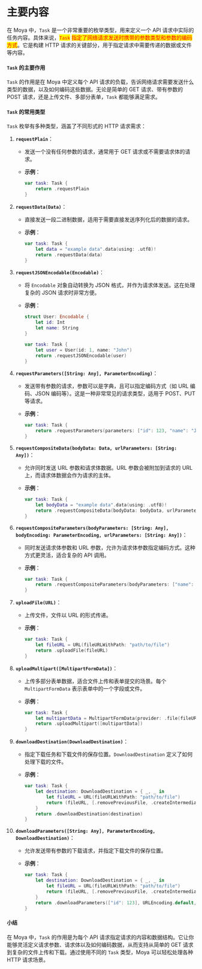 # 主要内容

在 Moya 中，`Task` 是一个非常重要的枚举类型，用来定义一个 API 请求中实际的任务内容。具体来说，<mark style="color:red;">`Task`</mark> <mark style="color:red;"></mark><mark style="color:red;">指定了网络请求发送时携带的参数类型和参数的编码方式</mark>。它是构建 HTTP 请求的关键部分，用于指定请求中需要传递的数据或文件等内容。

#### `Task` 的主要作用

`Task` 的作用是在 Moya 中定义每个 API 请求的负载，告诉网络请求需要发送什么类型的数据，以及如何编码这些数据。无论是简单的 GET 请求、带有参数的 POST 请求，还是上传文件、多部分表单，`Task` 都能够满足需求。

#### `Task` 的常用类型

`Task` 枚举有多种类型，涵盖了不同形式的 HTTP 请求需求：

1. **`requestPlain`**：
   * 发送一个没有任何参数的请求，通常用于 GET 请求或不需要请求体的请求。
   *   **示例**：

       ```swift
       var task: Task {
           return .requestPlain
       }
       ```
2. **`requestData(Data)`**：
   * 直接发送一段二进制数据，适用于需要直接发送序列化后的数据的请求。
   *   **示例**：

       ```swift
       var task: Task {
           let data = "example data".data(using: .utf8)!
           return .requestData(data)
       }
       ```
3. **`requestJSONEncodable(Encodable)`**：
   * 将 `Encodable` 对象自动转换为 JSON 格式，并作为请求体发送。这在处理复杂的 JSON 请求时非常方便。
   *   **示例**：

       ```swift
       struct User: Encodable {
           let id: Int
           let name: String
       }

       var task: Task {
           let user = User(id: 1, name: "John")
           return .requestJSONEncodable(user)
       }
       ```
4. **`requestParameters([String: Any], ParameterEncoding)`**：
   * 发送带有参数的请求，参数可以是字典，且可以指定编码方式（如 URL 编码、JSON 编码等）。这是一种非常常见的请求类型，适用于 POST、PUT 等请求。
   *   **示例**：

       ```swift
       var task: Task {
           return .requestParameters(parameters: ["id": 123, "name": "John"], encoding: URLEncoding.default)
       }
       ```
5. **`requestCompositeData(bodyData: Data, urlParameters: [String: Any])`**：
   * 允许同时发送 URL 参数和请求体数据。URL 参数会被附加到请求的 URL 上，而请求体数据会作为请求的主体。
   *   **示例**：

       ```swift
       var task: Task {
           let bodyData = "example data".data(using: .utf8)!
           return .requestCompositeData(bodyData: bodyData, urlParameters: ["key": "value"])
       }
       ```
6. **`requestCompositeParameters(bodyParameters: [String: Any], bodyEncoding: ParameterEncoding, urlParameters: [String: Any])`**：
   * 同时发送请求体参数和 URL 参数，允许为请求体参数指定编码方式。这种方式更灵活，适合复杂的 API 调用。
   *   **示例**：

       ```swift
       var task: Task {
           return .requestCompositeParameters(bodyParameters: ["name": "John"], bodyEncoding: JSONEncoding.default, urlParameters: ["id": 123])
       }
       ```
7. **`uploadFile(URL)`**：
   * 上传文件，文件以 URL 的形式传递。
   *   **示例**：

       ```swift
       var task: Task {
           let fileURL = URL(fileURLWithPath: "path/to/file")
           return .uploadFile(fileURL)
       }
       ```
8. **`uploadMultipart([MultipartFormData])`**：
   * 上传多部分表单数据，适合文件上传和表单提交的场景。每个 `MultipartFormData` 表示表单中的一个字段或文件。
   *   **示例**：

       ```swift
       var task: Task {
           let multipartData = MultipartFormData(provider: .file(fileURL), name: "file")
           return .uploadMultipart([multipartData])
       }
       ```
9. **`downloadDestination(DownloadDestination)`**：
   * 指定下载任务和下载文件的保存位置。`DownloadDestination` 定义了如何处理下载的文件。
   *   **示例**：

       ```swift
       var task: Task {
           let destination: DownloadDestination = { _, _ in
               let fileURL = URL(fileURLWithPath: "path/to/file")
               return (fileURL, [.removePreviousFile, .createIntermediateDirectories])
           }
           return .downloadDestination(destination)
       }
       ```
10. **`downloadParameters([String: Any], ParameterEncoding, DownloadDestination)`**：
    * 允许发送带有参数的下载请求，并指定下载文件的保存位置。
    *   **示例**：

        ```swift
        var task: Task {
            let destination: DownloadDestination = { _, _ in
                let fileURL = URL(fileURLWithPath: "path/to/file")
                return (fileURL, [.removePreviousFile, .createIntermediateDirectories])
            }
            return .downloadParameters(["id": 123], URLEncoding.default, destination)
        }
        ```

#### 小结

在 Moya 中，`Task` 的作用是为每个 API 请求指定请求的内容和数据结构。它让你能够灵活定义请求参数、请求体以及如何编码数据，从而支持从简单的 GET 请求到复杂的文件上传和下载。通过使用不同的 `Task` 类型，Moya 可以轻松处理各种 HTTP 请求场景。
